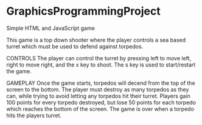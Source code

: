 # GraphicsProgrammingProject
Simple HTML and JavaScript game

This game is a top down shooter where the player controls a sea based turret which must be used to defend against torpedos.

CONTROLS
The player can control the turret by pressing left to move left, right to move right, and the x key to shoot.
The s key is used to start/restart the game.

GAMEPLAY
Once the game starts, torpedos will decend from the top of the screen to the bottom.
The player must destroy as many torpedos as they can, while trying to avoid letting any torpedos hit their turret.
Players gain 100 points for every torpedo destroyed, but lose 50 points for each torpedo which reaches the bottom of the screen.
The game is over when a torpedo hits the players turret.
